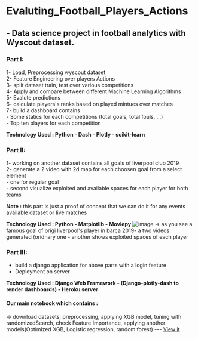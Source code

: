 # Evaluting_Football_Players_Actions
## - Data science project in football analytics with  Wyscout dataset.

### Part I:
1- Load, Preprocessing wyscout dataset <br>
2- Feature Engineering over players Actions <br> 
3- split dataset train, test over various competitions <br>
4- Apply and compare between different Machine Learning Algorithms <br>
5- Evalute predictions <br>
6- calculate players's ranks based on played mintues over matches <br>
7- build a dashboard contains <br>
    - Some statics for each competitions (total goals, total fouls, ...) <br>
    - Top ten players for each competition <br>

<strong>Technology Used : Python - Dash - Plotly - scikit-learn </strong>

### Part II:
1- working on another dataset contains all goals of liverpool club 2019 <br>
2- generate a 2 video with 2d map for each choosen goal from a select element <br>
      - one for regular goal <br>
      - second visualize exploited and available spaces for each player for both teams <br>

<strong>Note :</strong> this part is just a proof of concept that we can do it for any events available dataset or live matches <br>

<strong>Technology Used : Python - Matplotlib - Moviepy </strong>
![image](https://user-images.githubusercontent.com/19292752/149621224-48846ae4-6296-467f-91de-acb0053e18d6.png)
-> as you see a famous goal of origi liverpool's player in barca 2019- a two videos generated (oridnary one - another shows exploited spaces of each player
### Part III:
- build a django application for above parts with a login feature <br>
- Deployment on server <br>

<strong> Technology Used : Django Web Framework - (Django-plotly-dash to render dashboards) - Heroku server </strong>


#### Our main notebook which contains : 
   -> download datasets, preprocessing, applying XGB model, tuning with randomizedSearch, check Feature Importance, applying another models(Optimized XGB, Logistic regression, random forest) --- <a href='https://github.com/omar1890/Evaluting_Football_Players_Actions/blob/main/django_dash/notebooks/main_notebook_for_vaep_model.ipynb'>View it</a>
  
